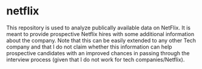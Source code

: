# netflix
 This repository is used to analyze publically available data on NetFlix. It is meant to provide prospective Netflix hires with some additional information about the company. Note that this can be easily extended to any other Tech company and that I do not claim whether this information can help prospective candidates with an improved chances in passing through the interview process (given that I do not work for tech companies/Netflix). 
